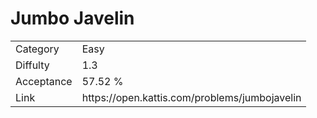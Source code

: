 # Jumbo Javelin

<table>
    <tr>
        <td>Category</td>
        <td>Easy</td>
    </tr>
    <tr>
        <td>Diffulty</td>
        <td>1.3</td>
    </tr>
    <tr>
        <td>Acceptance</td>
        <td>57.52 %</td>
    </tr>
    <tr>
        <td>Link</td>
        <td>https://open.kattis.com/problems/jumbojavelin</td>
    </tr>
</table>
